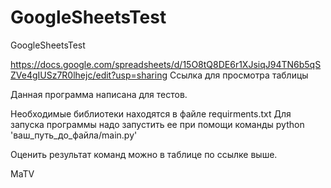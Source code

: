 # GoogleSheetsTest
GoogleSheetsTest

https://docs.google.com/spreadsheets/d/15O8tQ8DE6r1XJsiqJ94TN6b5qSZVe4gIUSz7R0lhejc/edit?usp=sharing
Ссылка для просмотра таблицы

Данная программа написана для тестов.



Необходимые библиотеки находятся в файле requirments.txt
Для запуска программы надо запустить ее при помощи команды python 'ваш_путь_до_файла/main.py'

Оценить результат команд можно в таблице по ссылке выше.

MaTV